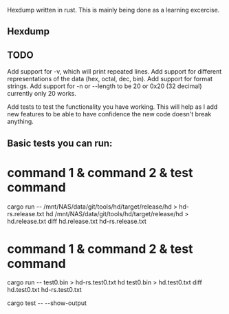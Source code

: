 Hexdump written in rust.  This is mainly being done as a learning excercise.
## Hexdump

## TODO 

Add support for -v, which will print repeated lines.
Add support for different representations of the data (hex, octal, dec, bin).
Add support for format strings.
Add support for -n or --length to be 20 or 0x20 (32 decimal) currently only
  20 works.

Add tests to test the functionality you have working.  This will help as I add
new features to be able to have confidence the new code doesn't break anything.

## Basic tests you can run:

# command 1 & command 2 & test command
cargo run -- /mnt/NAS/data/git/tools/hd/target/release/hd > hd-rs.release.txt
hd /mnt/NAS/data/git/tools/hd/target/release/hd > hd.release.txt
diff hd.release.txt hd-rs.release.txt

# command 1 & command 2 & test command
cargo run -- test0.bin > hd-rs.test0.txt
hd test0.bin > hd.test0.txt 
diff hd.test0.txt hd-rs.test0.txt

cargo test -- --show-output
